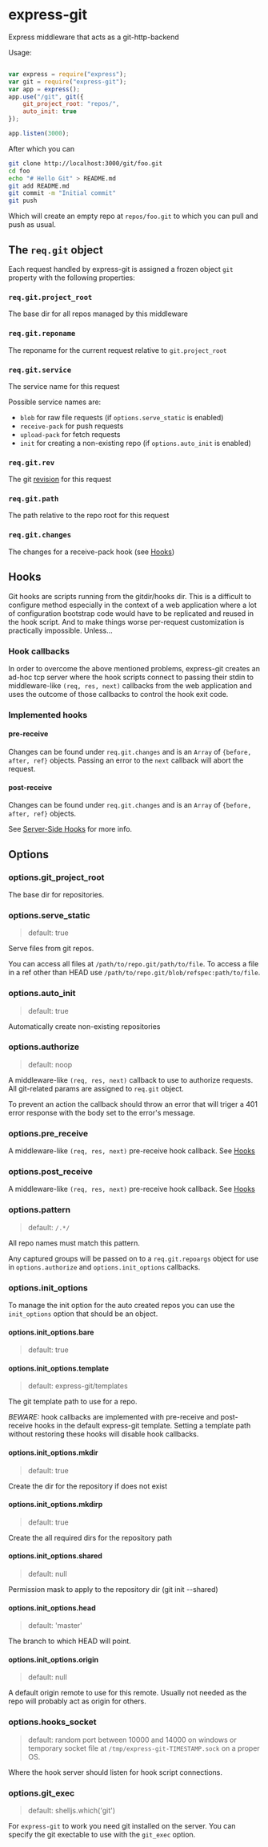 # express-git
Express middleware that acts as a git-http-backend

Usage:

```javascript

var express = require("express");
var git = require("express-git");
var app = express();
app.use("/git", git({
	git_project_root: "repos/",
	auto_init: true
});

app.listen(3000);

```

After which you can

```sh
git clone http://localhost:3000/git/foo.git
cd foo
echo "# Hello Git" > README.md
git add README.md
git commit -m "Initial commit"
git push
```

Which will create an empty repo at `repos/foo.git` to which you can
pull and push as usual.

## The `req.git` object

Each request handled by express-git is assigned a frozen object `git` property with
the following properties:

### `req.git.project_root`

The base dir for all repos managed by this middleware

### `req.git.reponame`

The reponame for the current request relative to `git.project_root`

### `req.git.service`

The service name for this request

Possible service names are:

 - `blob` for raw file requests (if `options.serve_static` is enabled)
 - `receive-pack` for push requests
 - `upload-pack` for fetch requests
 - `init` for creating a non-existing repo (if `options.auto_init` is enabled)

### `req.git.rev`

The git [revision][revisions] for this request

### `req.git.path`

The path relative to the repo root for this request

### `req.git.changes`

The changes for a receive-pack hook (see [Hooks](#Hooks))

## Hooks

Git hooks are scripts running from the gitdir/hooks dir.
This is a difficult to configure method especially in the
context of a web application where a lot of configuration
bootstrap code would have to be replicated and reused in
the hook script. And to make things worse per-request
customization is practically impossible. Unless...

### Hook callbacks

In order to overcome the above mentioned problems, express-git
creates an ad-hoc tcp server where the hook scripts connect to
passing their stdin to middleware-like `(req, res, next)`
callbacks from the web application and uses the outcome
of those callbacks to control the hook exit code.

### Implemented hooks

#### pre-receive

Changes can be found under `req.git.changes` and is an `Array`
of `{before, after, ref}` objects. Passing an error
to the `next` callback will abort the request.

#### post-receive

Changes can be found under `req.git.changes` and is an `Array`
of `{before, after, ref}` objects.

See [Server-Side Hooks][ServerSideHooks] for more info.

## Options

### options.git_project_root

The base dir for repositories.

### options.serve_static

> default: true

Serve files from git repos.

You can access all files at `/path/to/repo.git/path/to/file`.
To access a file in a ref other than HEAD use
`/path/to/repo.git/blob/refspec:path/to/file`.

### options.auto_init

> default: true

Automatically create non-existing repositories

### options.authorize

> default: noop

A middleware-like `(req, res, next)` callback to use to authorize requests.
All git-related params are assigned to `req.git` object.

To prevent an action the callback should throw an error that will triger a
401 error response with the body set to the error's message.


### options.pre_receive

A middleware-like `(req, res, next)` pre-receive hook callback.
See [Hooks](#Hooks)


### options.post_receive

A middleware-like `(req, res, next)` pre-receive hook callback.
See [Hooks](#Hooks)

### options.pattern

> default: `/.*/`

All repo names must match this pattern.

Any captured groups will be passed on to a `req.git.repoargs` object
for use in `options.authorize` and `options.init_options` callbacks.

### options.init_options

To manage the init option for the auto created repos you can use
the `init_options` option that should be an object.

#### options.init_options.bare

> default: true

#### options.init_options.template

> default: express-git/templates

The git template path to use for a repo.

*BEWARE:* hook callbacks are implemented with
pre-receive and post-receive hooks in the default
express-git template. Setting a template path without
restoring these hooks will disable hook callbacks.


#### options.init_options.mkdir

> default: true

Create the dir for the repository if does not exist

#### options.init_options.mkdirp

> default: true

Create the all required dirs for the repository path

#### options.init_options.shared

> default: null

Permission mask to apply to the repository dir (git init --shared)

#### options.init_options.head

> default: 'master'

The branch to which HEAD will point.

#### options.init_options.origin

> default: null

A default origin remote to use for this remote.
Usually not needed as the repo will probably act as origin for others.


### options.hooks_socket

> default: random port between 10000 and 14000 on windows or
> temporary socket file at `/tmp/express-git-TIMESTAMP.sock` on a proper OS.

Where the hook server should listen for hook script connections.

### options.git_exec

> default: shelljs.which('git')

For `express-git` to work you need git installed on the server.
You can specify the git exectable to use with the `git_exec` option.


[RepoInitOptions]: http://www.nodegit.org/api/repository_init_options/
[ServerSideHooks]: https://git-scm.com/book/en/v2/Customizing-Git-Git-Hooks#Server-Side-Hooks
[revisions]: https://git-scm.com/docs/revisions
